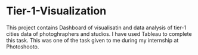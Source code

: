 # Tier-1-Visualization

This project contains Dashboard of visualisatin and data analysis of tier-1 cities data of photoghraphers and studios.
I have used Tableau to complete this task.
This was one of the task given to me during my internship at Photoshooto.

